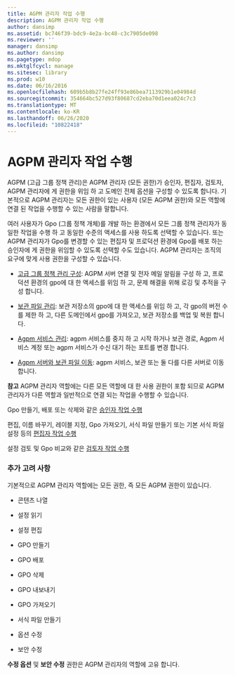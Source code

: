 ```yaml
---
title: AGPM 관리자 작업 수행
description: AGPM 관리자 작업 수행
author: dansimp
ms.assetid: bc746f39-bdc9-4e2a-bc48-c3c7905de098
ms.reviewer: ''
manager: dansimp
ms.author: dansimp
ms.pagetype: mdop
ms.mktglfcycl: manage
ms.sitesec: library
ms.prod: w10
ms.date: 06/16/2016
ms.openlocfilehash: 609b5b8b27fe24ff93e86bea7113929b1e04984d
ms.sourcegitcommit: 354664bc527d93f80687cd2eba70d1eea024c7c3
ms.translationtype: MT
ms.contentlocale: ko-KR
ms.lasthandoff: 06/26/2020
ms.locfileid: "10822418"
---
```

# AGPM 관리자 작업 수행


AGPM (고급 그룹 정책 관리)은 AGPM 관리자 (모든 권한)가 승인자, 편집자, 검토자, AGPM 관리자에 게 권한을 위임 하 고 도메인 전체 옵션을 구성할 수 있도록 합니다. 기본적으로 AGPM 관리자는 모든 권한이 있는 사용자 (모든 AGPM 권한)와 모든 역할에 연결 된 작업을 수행할 수 있는 사람을 말합니다.

여러 사용자가 Gpo (그룹 정책 개체)를 개발 하는 환경에서 모든 그룹 정책 관리자가 동일한 작업을 수행 하 고 동일한 수준의 액세스를 사용 하도록 선택할 수 있습니다. 또는 AGPM 관리자가 Gpo를 변경할 수 있는 편집자 및 프로덕션 환경에 Gpo를 배포 하는 승인자에 게 권한을 위임할 수 있도록 선택할 수도 있습니다. AGPM 관리자는 조직의 요구에 맞게 사용 권한을 구성할 수 있습니다.

-   [고급 그룹 정책 관리 구성](configuring-advanced-group-policy-management-agpm40.md): AGPM 서버 연결 및 전자 메일 알림을 구성 하 고, 프로덕션 환경의 gpo에 대 한 액세스를 위임 하 고, 문제 해결을 위해 로깅 및 추적을 구성 합니다.

-   [보관 파일 관리](managing-the-archive-agpm40.md): 보관 저장소의 gpo에 대 한 액세스를 위임 하 고, 각 gpo의 버전 수를 제한 하 고, 다른 도메인에서 gpo를 가져오고, 보관 저장소를 백업 및 복원 합니다.

-   [Agpm 서비스 관리](managing-the-agpm-service-agpm40.md): agpm 서비스를 중지 하 고 시작 하거나 보관 경로, Agpm 서비스 계정 또는 agpm 서비스가 수신 대기 하는 포트를 변경 합니다.

-   [Agpm 서버와 보관 파일 이동](move-the-agpm-server-and-the-archive-agpm40.md): agpm 서비스, 보관 또는 둘 다를 다른 서버로 이동 합니다.

**참고**  AGPM 관리자 역할에는 다른 모든 역할에 대 한 사용 권한이 포함 되므로 AGPM 관리자가 다른 역할과 일반적으로 연결 되는 작업을 수행할 수 있습니다.

Gpo 만들기, 배포 또는 삭제와 같은 [승인자 작업 수행](performing-approver-tasks-agpm40.md)

편집, 이름 바꾸기, 레이블 지정, Gpo 가져오기, 서식 파일 만들기 또는 기본 서식 파일 설정 등의 [편집자 작업 수행](performing-editor-tasks-agpm40.md)

설정 검토 및 Gpo 비교와 같은 [검토자 작업 수행](performing-reviewer-tasks-agpm40.md)

 

### 추가 고려 사항

기본적으로 AGPM 관리자 역할에는 모든 권한, 즉 모든 AGPM 권한이 있습니다.

-   콘텐츠 나열

-   설정 읽기

-   설정 편집

-   GPO 만들기

-   GPO 배포

-   GPO 삭제

-   GPO 내보내기

-   GPO 가져오기

-   서식 파일 만들기

-   옵션 수정

-   보안 수정

**수정 옵션** 및 **보안 수정** 권한은 AGPM 관리자의 역할에 고유 합니다.

 

 





